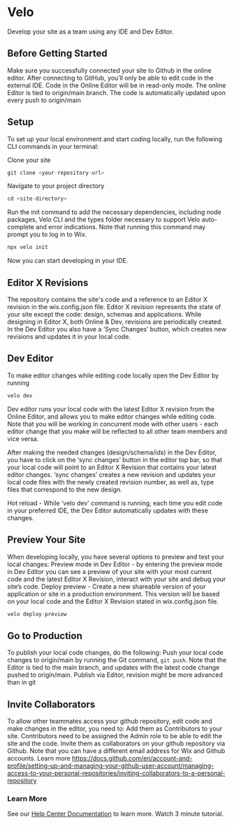 # Velo
Develop your site as a team using any IDE and Dev Editor.

## Before Getting Started
Make sure you successfully connected your site to Github in the online editor.
After connecting to GitHub, you’ll only be able to edit code in the external IDE. Code in the Online Editor will be in read-only mode.
The online Editor is tied to origin/main branch. The code is automatically updated upon every push to origin/main

## Setup

To set up your local environment and start coding locally, run the following CLI commands in your terminal:

Clone your site

```js
git clone <your-repository-url>
```

Navigate to your project directory

```js
cd <site-directory>
```

Run the init command to add the necessary dependencies, including node packages, Velo CLI and the types folder necessary to support Velo auto-complete and error indications. Note that running this command may prompt you to log in to Wix.

```js
npx velo init
```
Now you can start developing in your IDE.

## Editor X Revisions
The repository contains the site's code and a reference to an Editor X revision in the wix.config.json file. Editor X revision represents the state of your site except the code: design, schemas and applications. While designing in Editor X, both Online & Dev, revisions are periodically created. In the Dev Editor you also have a ‘Sync Changes’ button, which creates new revisions and updates it in your local code.

## Dev Editor
To make editor changes while editing code locally open the Dev Editor by running

```js
velo dev
```

Dev editor runs your local code with the latest Editor X revision from the Online Editor, and allows you to make editor changes while editing code. Note that you will be working in concurrent mode with other users - each editor change that you make will be reflected to all other team members and vice versa.

After making the needed changes (design/schema/ids) in the Dev Editor, you have to click on the ‘sync changes’ button in the editor top bar, so that your local code will point to an Editor X Revision that contains your latest editor changes.
‘sync changes’  creates a new revision and updates your local code files with the newly created revision number, as well as, type files that correspond to the new design.

Hot reload - While ‘velo dev’ command is running, each time you edit code in your preferred IDE, the Dev Editor automatically updates with these changes.

## Preview Your Site
When developing locally, you have several options to preview and test your local changes:
Preview mode in Dev Editor - by entering the preview mode in Dev Editor you can see a preview of your site with your most current code and the latest Editor X Revision, interact with your site and debug your site’s code.
Deploy preview - Create a new shareable version of your application or site in a production environment. This version will be based on your local code and the Editor X Revision stated in wix.config.json file.

```js
velo deploy-preview
```

## Go to Production

To publish your local code changes, do the following:
Push your local code changes to origin/main by running the Git command, `git push`.
Note that the Editor is tied to the main branch, and updates with the latest code change pushed to origin/main.
Publish via Editor, revision might be more advanced than in git

## Invite Collaborators
To allow other teammates access your github repository, edit code and make changes in the editor, you need to:
Add them as Contributors to your site. Contributors need to be assigned the Admin role to be able to edit the site and the code.
Invite them as collaborators on your github repository via Github. Note that you can have a different email address for Wix and Github accounts. Learn more https://docs.github.com/en/account-and-profile/setting-up-and-managing-your-github-user-account/managing-access-to-your-personal-repositories/inviting-collaborators-to-a-personal-repository

### Learn More

See our [Help Center Documentation]() to learn more.
Watch 3 minute tutorial.
